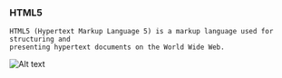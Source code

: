 ### HTML5
    HTML5 (Hypertext Markup Language 5) is a markup language used for structuring and 
    presenting hypertext documents on the World Wide Web.

![Alt text](https://en.wikipedia.org/wiki/File:HTML5_logo_and_wordmark.svg)

